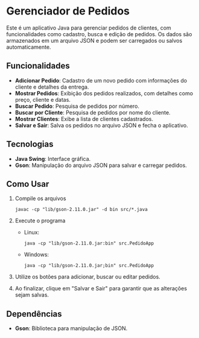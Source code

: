 # Gerenciador de Pedidos

Este é um aplicativo Java para gerenciar pedidos de clientes, com funcionalidades como cadastro, busca e edição de pedidos. Os dados são armazenados em um arquivo JSON e podem ser carregados ou salvos automaticamente.

## Funcionalidades

- **Adicionar Pedido**: Cadastro de um novo pedido com informações do cliente e detalhes da entrega.
- **Mostrar Pedidos**: Exibição dos pedidos realizados, com detalhes como preço, cliente e datas.
- **Buscar Pedido**: Pesquisa de pedidos por número.
- **Buscar por Cliente**: Pesquisa de pedidos por nome do cliente.
- **Mostrar Clientes**: Exibe a lista de clientes cadastrados.
- **Salvar e Sair**: Salva os pedidos no arquivo JSON e fecha o aplicativo.

## Tecnologias

- **Java Swing**: Interface gráfica.
- **Gson**: Manipulação do arquivo JSON para salvar e carregar pedidos.

## Como Usar

1. Compile os arquivos
    ```
    javac -cp "lib/gson-2.11.0.jar" -d bin src/*.java
    ```
2. Execute o programa
   - Linux:
       ```
       java -cp "lib/gson-2.11.0.jar:bin" src.PedidoApp
        ```
   - Windows:
       ```
       java -cp "lib/gson-2.11.0.jar;bin" src.PedidoApp
       ```
   
5. Utilize os botões para adicionar, buscar ou editar pedidos.
6. Ao finalizar, clique em "Salvar e Sair" para garantir que as alterações sejam salvas.

## Dependências

- **Gson**: Biblioteca para manipulação de JSON.
